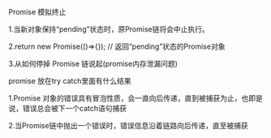 Promise 模拟终止

1.当新对象保持“pending”状态时，原Promise链将会中止执行。

2.return new Promise(()=>{}); // 返回“pending”状态的Promise对象

3.从如何停掉 Promise 链说起(promise内存泄漏问题)

promise 放在try catch里面有什么结果

1.Promise 对象的错误具有冒泡性质，会一直向后传递，直到被捕获为止，也即是说，错误总会被下一个catch语句捕获

2.当Promise链中抛出一个错误时，错误信息沿着链路向后传递，直至被捕获